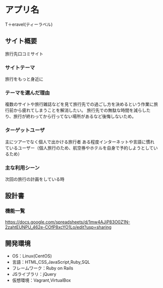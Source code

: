 # アプリ名
T＋eravel(ティーラベル)
## サイト概要
旅行先口コミサイト

### サイトテーマ
旅行をもっと身近に

### テーマを選んだ理由
複数のサイトや旅行雑誌などを見て旅行先での過ごし方を決めるという作業に旅行前から疲れてしまうことを解消したい。
旅行先での無駄な時間を減らしたり、旅行が終わってから行ってない場所があるなど後悔しないため。

### ターゲットユーザ
主にツアーでなく個人で出かける旅行者
ある程度インターネットや言語に慣れているユーザー（個人旅行のため、航空券やホテルを自身で予約しようとしているため）

### 主な利用シーン
次回の旅行の計画をしている時

## 設計書

### 機能一覧
https://docs.google.com/spreadsheets/d/1mw4AJiP83O0Z1N-2zahtEUNPU_462e-COfP8xcYO1Lo/edit?usp=sharing

## 開発環境
- OS：Linux(CentOS)
- 言語：HTML,CSS,JavaScript,Ruby,SQL
- フレームワーク：Ruby on Rails
- JSライブラリ：jQuery
- 仮想環境：Vagrant,VirtualBox
